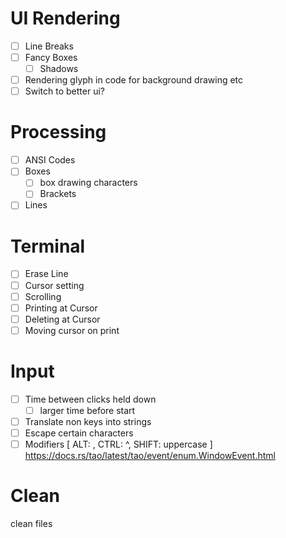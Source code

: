 # UI Rendering
- [ ] Line Breaks
- [ ] Fancy Boxes
    - [ ] Shadows
- [ ] Rendering glyph in code for background drawing etc
- [ ] Switch to better ui?

# Processing
- [ ] ANSI Codes
- [ ] Boxes
    - [ ] box drawing characters
    - [ ] Brackets
- [ ] Lines

# Terminal
- [ ] Erase Line
- [ ] Cursor setting
- [ ] Scrolling
- [ ] Printing at Cursor
- [ ] Deleting at Cursor
- [ ] Moving cursor on print 

# Input
- [ ] Time between clicks held down
    - [ ] larger time before start
- [ ] Translate non keys into strings
- [ ] Escape certain characters
- [ ] Modifiers [ ALT: , CTRL: ^, SHIFT: uppercase ]
https://docs.rs/tao/latest/tao/event/enum.WindowEvent.html

# Clean
clean files
